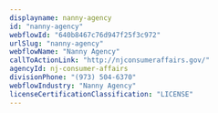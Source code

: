 ```yaml
---
displayname: nanny-agency
id: "nanny-agency"
webflowId: "640b8467c76d947f25f3c972"
urlSlug: "nanny-agency"
webflowName: "Nanny Agency"
callToActionLink: "http://njconsumeraffairs.gov/"
agencyId: nj-consumer-affairs
divisionPhone: "(973) 504-6370"
webflowIndustry: "Nanny Agency"
licenseCertificationClassification: "LICENSE"
---
```

